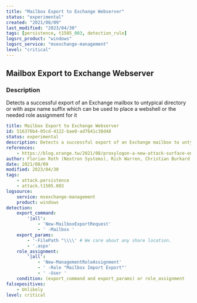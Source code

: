 ```yaml
---
title: "Mailbox Export to Exchange Webserver"
status: "experimental"
created: "2021/08/09"
last_modified: "2023/04/30"
tags: [persistence, t1505_003, detection_rule]
logsrc_product: "windows"
logsrc_service: "msexchange-management"
level: "critical"
---
```


## Mailbox Export to Exchange Webserver

### Description

Detects a successful export of an Exchange mailbox to untypical directory or with aspx name suffix which can be used to place a webshell or the needed role assignment for it

```yml
title: Mailbox Export to Exchange Webserver
id: 516376b4-05cd-4122-bae0-ad7641c38d48
status: experimental
description: Detects a successful export of an Exchange mailbox to untypical directory or with aspx name suffix which can be used to place a webshell or the needed role assignment for it
references:
    - https://blog.orange.tw/2021/08/proxylogon-a-new-attack-surface-on-ms-exchange-part-1.html
author: Florian Roth (Nextron Systems), Rich Warren, Christian Burkard (Nextron Systems)
date: 2021/08/09
modified: 2023/04/30
tags:
    - attack.persistence
    - attack.t1505.003
logsource:
    service: msexchange-management
    product: windows
detection:
    export_command:
        '|all':
            - 'New-MailboxExportRequest'
            - ' -Mailbox '
    export_params:
        - '-FilePath "\\\\' # We care about any share location.
        - '.aspx'
    role_assignment:
        '|all':
            - 'New-ManagementRoleAssignment'
            - ' -Role "Mailbox Import Export"'
            - ' -User '
    condition: (export_command and export_params) or role_assignment
falsepositives:
    - Unlikely
level: critical

```

